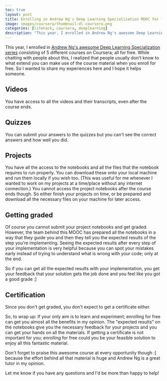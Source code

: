 ```yaml
---
toc: true
layout: post
title: Enrolling in Andrew Ng's Deep Learning Specialization MOOC for free
image: images/coursera/thumbnail-dl-coursera.png
categories: [lifehack, coursera, deeplearning]
description: "This year, I enrolled in Andrew Ng's awesome Deep Learning Specialization series consisting of 5 different courses on Coursera; all for free. While chatting with people about this, I realized that people usually don't know to what extend you can make use of the course material when you enroll for free. So I wanted to share my experiences here and I hope it helps someone."
---
```


This year, I enrolled in [Andrew Ng's awesome Deep Learning Specialization series](http://deeplearning.ai) consisting of 5 different courses on Coursera; all for free. While chatting with people about this, I realized that people usually don't know to what extend you can make use of the course material when you enroll for free. So I wanted to share my experiences here and I hope it helps someone.

## Videos
You have access to all the videos and their transcripts, even after the course ends. 

## Quizzes
You can submit your answers to the quizzes but you can't see the correct answers and how well you did.

## Projects
You have all the access to the notebooks and all the files that the notebook requires to run properly. You can download these onto your local machine and run them locally if you wish too. (This was useful for me whenever I wanted to work on my projects at a time/place without any internet connection.)
You cannot access the project notebooks after the course ends though. So either finish your projects on time, or be prepared and download all the necessary files on your machine for later access. 

## Getting graded
Of course you cannot submit your project notebooks and get graded. However, the team behind this MOOC has prepared all the notebooks in a way that they guide you and then they tell you the expected results of the step you're implementing. Seeing the expected results after every step of your implementation is very helpful because you can spot your mistakes early instead of trying to understand what is wrong with your code; only at the end.

So if you can get all the expected results with your implementation, you get your feedback that your solution gets the job done and you feel like you got a good grade :]

## Certification
Since you don't get graded, you don't expect to get a certificate either. 

So, to wrap up: If your only aim is to learn and experiment; enrolling for free can get you almost all the benefits in my opinion. The "expected results" on the notebooks give you the necessary feedback for your projects and you can get your hands on all the materials. If getting a certificate is not important for you; enrolling for free could you be your feasible solution to enjoy all this fantastic material.

Don't forget to praise this awesome course at every opportunity though :] because the effort behind all that material is huge and Andrew Ng is a great tutor in my opinion. 

Let me know if you have any questions and I'd be more than happy to help!